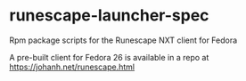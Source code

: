 # runescape-launcher-spec
Rpm package scripts for the Runescape NXT client for Fedora

A pre-built client for Fedora 26 is available in a repo at https://johanh.net/runescape.html
